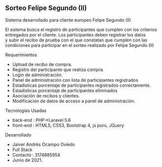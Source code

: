 ## Sorteo Felipe Segundo (II)


Sistema desarrollado para cliente europeo Felipe Segundo (II)

El sistema busca el registro de participantes que cumplen con los criterios entregados por el cliente. Los participantes deben registrar los datos  
y subir el recibo de prueba con el que constatan que cumplen con las condiciones para participar en el sorteo realizado por Felipe Segundo (II)

Requerimientos

* Upload de recibo de compra.
* Registro del participante que realiza compra.
* Login de administración.
* Panel de administración con lista de participantes registrados
* Estadisticas porcentaje de participantes registrados correctamente.
* Estadisticas porcentaje de participantes eliminados
* Asociacíón de recibos  y clientes.
* Modificación de datos de acceso a panel de administración.

Tecnologías Usadas
* back-end  : PHP->Laravel 5.6
* front-end : HTML5, CSS3, Bootstrap 4, js puro, JQuery

Desarrollado
* Jaiver Andrés Ocampo Oviedo
* Full Stack
* Contacto : 3174885954
* Junio de 2021..


